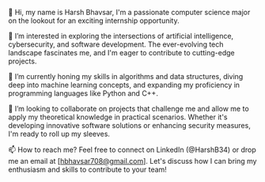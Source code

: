 👋 Hi, my name is Harsh Bhavsar, I'm a passionate computer science major on the lookout for an exciting internship opportunity.

👀 I’m interested in exploring the intersections of artificial intelligence, cybersecurity, and software development. The ever-evolving tech landscape fascinates me, and I'm eager to contribute to cutting-edge projects.

🌱 I’m currently honing my skills in algorithms and data structures, diving deep into machine learning concepts, and expanding my proficiency in programming languages like Python and C++.

💞️ I’m looking to collaborate on projects that challenge me and allow me to apply my theoretical knowledge in practical scenarios. Whether it's developing innovative software solutions or enhancing security measures, I'm ready to roll up my sleeves.

📫 How to reach me? Feel free to connect on LinkedIn (@HarshB34) or drop me an email at [hbhavsar708@gmail.com]. Let's discuss how I can bring my enthusiasm and skills to contribute to your team!

<!---
HarshB34/HarshB34 is a ✨ special ✨ repository because its `README.md` (this file) appears on your GitHub profile.
You can click the Preview link to take a look at your changes.
--->

